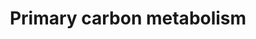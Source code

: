 ---
annotations:
- id: PW:0000002
  parent: classic metabolic pathway
  type: Pathway Ontology
  value: classic metabolic pathway
authors:
- Anwesha
- Sbohler
- MaintBot
- Jmelius
- Fehrhart
- Eweitz
- Egonw
- AlexanderPico
- Larsgw
communities:
- Plants
description: This plant pathway represents the primary carbon metabolism in plants
  including Calvin cycle (WP2860) and Photosynthetic electron transport chain (WP2861)(chloroplast),
  Glycolysis (WP2862) (cytosol) and Krebs cycle (WP2863) (mitochondrion).
last-edited: 2023-02-01
organisms:
- Populus trichocarpa
redirect_from:
- /index.php/Pathway:WP2859
- /instance/WP2859
- /instance/WP2859_r125290
revision: r125290
schema-jsonld:
- '@context': https://schema.org/
  '@id': https://wikipathways.github.io/pathways/WP2859.html
  '@type': Dataset
  creator:
    '@type': Organization
    name: WikiPathways
  description: This plant pathway represents the primary carbon metabolism in plants
    including Calvin cycle (WP2860) and Photosynthetic electron transport chain (WP2861)(chloroplast),
    Glycolysis (WP2862) (cytosol) and Krebs cycle (WP2863) (mitochondrion).
  keywords:
  - 1,3-bisphosphoglycerate
  - 2-oxoglutaric acid
  - 2-phosphoglyceric acid
  - 3-phosphoglycerate
  - 3-phosphoglyceric acid
  - ADP
  - ATP
  - ATPase beta
  - DHAP
  - FAD+
  - FADH
  - NAD+
  - NADH
  - NADP MDH
  - NADP malic enzyme
  - NADP+
  - NADPH
  - O2-evolving Enhancer
  - O2-evolving Enhancer 1
  - O2-evolving Enhancer 2
  - PSI reaction center subunit II
  - PSI reaction center subunit III
  - RuBisCO
  - RuBisCO activase
  - RuBisCO subunit binding
  - acetyl-CoA
  - aldolase
  - carbon dioxide
  - carbonic acid
  - carbonic anhydrase
  - cis-aconitic acid
  - citric acid
  - dihydroxy-acetone phosphate
  - erythrose-4-phosphate
  - ferredoxin NADP + reductase
  - fructose 1,6 Bisphosphate
  - fructose-1,6-bisphosphatase
  - fructose-1,6-bisphosphate
  - fructose-1,6-bisphosphate aldolase
  - fructose-6-phosphate
  - fumaric acid
  - glucose
  - glucose-6-phosphate
  - glyceraldehyde 3-phosphate
  - glyceraldehyde-3-phosphate
  - glyceraldehyde-3-phosphate dehydrogenase
  - isocitric acid
  - light harvesting complex I protein Lhca3
  - light-harvesting complex I protein Lhca1
  - light-harvesting complex II protein Lhcb1
  - malate
  - malic acid
  - oxaloacetic acid
  - phosphoenolpyruvic acid
  - phosphoglycerate kinase
  - phosphoribulokinase
  - pyruvate
  - ribose-5-phosphate
  - ribulose-1,5-bisphosphate
  - ribulose-5-phosphate
  - ribulose-5-phosphate epimerase
  - ribulose-5-phosphate-3-epimerase
  - sedoheptulose-1,7-bisphosphatase
  - sedoheptulose-1,7-bisphosphate
  - sedoheptulose-7-phosphate
  - starch
  - succinic acid
  - succinyl-CoA
  - sucrose
  - transketolase
  - triose phosphate isomerase
  - xylulose-5-phosphate
  license: CC0
  name: Primary carbon metabolism
seo: CreativeWork
title: Primary carbon metabolism
wpid: WP2859
---